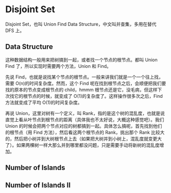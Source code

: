 # Disjoint Set

Disjoint Set，也叫 Union Find Data Structure，中文叫并查集，多用在替代 DFS 上。

## Data Structure

这种数据结构一般用来把树搞到一起，或者找一个节点的根节点。都叫 Union Find 了，所以实现时需要两个方法，Union 和 Find。

先说 Find，也就是说找某个节点的根节点。一般来讲我们就是一个一个往上找，需要 O(n)的时间复杂度。然而，这个 Find 呢在找到根节点之后，会顺便把我们要找的原本的节点变成根节点的 child，hmmm 根节点还是它，没毛病，但这样下次找它的根节点的时候，就变成了 O(1)的复杂度了。这样操作很多次之后，Find 方法就变成了平均 O(1)的时间复杂度。

再说 Union，这里对树有一个定义，叫 Rank，指的是这个树的混乱度，也就是说直觉上看从叶节点到根节点的距离（具体我也不太好说，大概这种感觉吧）。我们 Union 的时候会把两个节点对应的树都搞到一起。具体怎么搞呢，首先找到他们的根节点（用 Find 方法），然后看这两个根节点的 Rank，挑出那个 Rank 比较大的，然后把小树并到大树根节点上去（如果把大树并到小树上，混乱度就变更大了）。如果两棵树一样大那么并到哪里都没问题，只是需要手动将新树的混乱度增加。

## Number of Islands

## Number of Islands II
